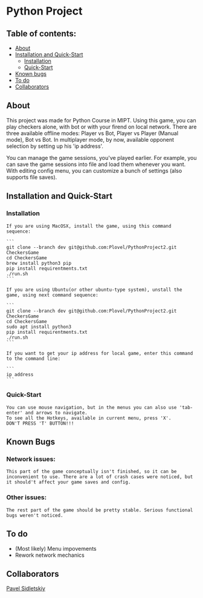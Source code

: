 # Python Project

## Table of contents:
  - [About]()
  - [Installation and Quick-Start]()
    - [Installation]()
    - [Quick-Start]()
  - [Known bugs]()
  - [To do]()
  - [Collaborators]()


## About
  This project was made for Python Course in MIPT. Using this game, you can play checkers alone, with bot or with your firend on local network.
  There are three available offline modes: Player vs Bot, Player vs Player (Manual mode), Bot vs Bot.
  In multiplayer mode, by now, available opponent selection by setting up his 'ip address'.

  You can manage the game sessions, you've played earlier. For example, you can save the game sessions into file and load them whenever you want.
  With editing config menu, you can customize a bunch of settings (also supports file saves).


## Installation and Quick-Start

  ### Installation

    If you are using MacOSX, install the game, using this command sequence:

    ```
    git clone --branch dev git@github.com:Plovel/PythonProject2.git CheckersGame
    cd CheckersGame
    brew install python3 pip
    pip install requirentments.txt
    ./run.sh
    ```

    If you are using Ubuntu(or other ubuntu-type system), unstall the game, using next command sequence:

    ```
    git clone --branch dev git@github.com:Plovel/PythonProject2.git CheckersGame
    cd CheckersGame
    sudo apt install python3
    pip install requirentments.txt
    ./run.sh
    ```

    If you want to get your ip address for local game, enter this command to the command line:

    ```
    ip address
    ```

  ### Quick-Start

    You can use mouse navigation, but in the menus you can also use 'tab-enter' and arrows to navigate.
    To see all the Hotkeys, available in current menu, press 'X'.
    DON'T PRESS 'T' BUTTON!!!


## Known Bugs

  ### Network issues:

    This part of the game conceptually isn't finished, so it can be inconvenient to use. There are a lot of crash cases were noticed, but it should't affect your game saves and config.


  ### Other issues:

    The rest part of the game should be pretty stable. Serious functional bugs weren't noticed.

## To do
  - \(Most likely) Menu impovements
  - Rework network mechanics

## Collaborators
  [Pavel Sidletskiy](https://t.me/vendor_vachupa)
